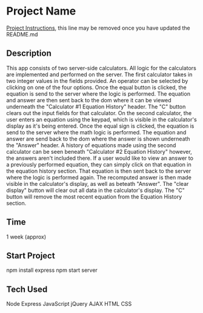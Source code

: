 # Project Name

[Project Instructions](./INSTRUCTIONS.md), this line may be removed once you have updated the README.md

## Description
This app consists of two server-side calculators. All logic for the calculators are implemented and performed on the server.
The first calculator takes in two integer values in the fields provided. An operator can be selected by clicking on one of the four options. Once the equal button is clicked, the equation is send to the server where the logic is performed. The equation and answer are then sent back to the dom where it can be viewed underneath the "Calculator #1 Equation History" header. The "C" button clears out the input fields for that calculator.
On the second calculator, the user enters an equation using the keypad, which is visible in the calculator's display as it's being entered. Once the equal sign is clicked, the equation is send to the server where the math logic is performed. The equation and answer are send back to the dom where the answer is shown underneath the "Answer" header. A history of equations made using the second calculator can be seen beneath "Calculator #2 Equation History" however, the answers aren't included there.
If a user would like to view an answer to a previously performed equation, they can simply click on that equation in the equation history section. That equation is then sent back to the server where the logic is performed again. The recomputed answer is then made visible in the calculator's display, as well as beteath "Answer". 
The "clear display" button will clear out all data in the calculator's display. The "C" button will remove the most recent equation from the Equation History section.

## Time
1 week (approx)

## Start Project
npm install express
npm start server

## Tech Used
Node
Express
JavaScript
jQuery
AJAX
HTML
CSS



